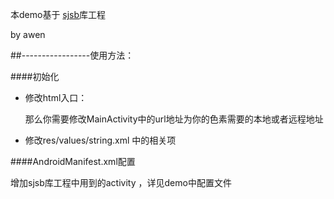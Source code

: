 本demo基于 [sjsb](https://github.com/cczw2010/sjsb)库工程

by awen


##-----------------使用方法：

####初始化
	
* 修改html入口：  

	那么你需要修改MainActivity中的url地址为你的色素需要的本地或者远程地址

* 修改res/values/string.xml 中的相关项
	
####AndroidManifest.xml配置

增加sjsb库工程中用到的activity ，详见demo中配置文件
